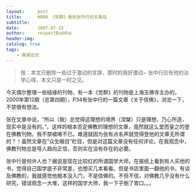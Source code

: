 ```yaml
---
layout:     post
title:      H008 《觉群》看到张中行的文章后
subtitle:   
date:       2007-07-15
author:     respectBuddha
header-img: 
catalog: true
tags:
    - 黄粱旧文
---
```


> 按：本文已删除一些过于激动的言辞，那时的我好激动~ 张中行应有他的治学心得，本文只是一时之见。

今天偶尔整理一些结缘的刊物，有一本《觉群》的刊物是上海玉佛寺主办的，2000年第12期（总第四期），P34有张中行的一篇文章《关于信佛》，浏览一下，不禁很有想法。

张在文章中说，“所以（我）总觉得这理想的境界（涅槃）只是理想，乃心所造，现实中是没有的。”。这样的根本否定佛教的理想的文章，竟然就这么堂而皇之的登在佛教刊物，我不禁嘘唏不已。难道就因为张有点名声就觉得登他的文章无所谓的？！虽然文章在“众生眼目”栏目，但是对这篇文章没有任何评论。在我观念中，佛教刊物总是导人趋向正信，否则实在没有存在的必要。

张中行是何许人也？据说是现在比较红的所谓国学大师。在报纸上看到有人买他的书，觉得自己国学底子非常差，也想买几本看看。但是书店里面一翻他的书，有谈及佛教的，我就感觉他根本没入门，不是信佛的。不但不信，对佛教几乎没有什么研究，错误观念一大堆，这样的国学大师，我一下子倒了胃口。。。